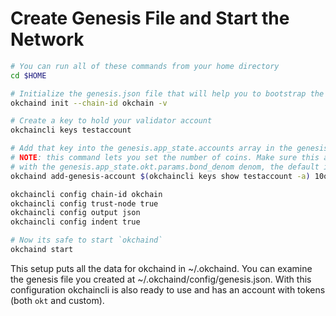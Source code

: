 # Create Genesis File and Start the Network
```bash
# You can run all of these commands from your home directory
cd $HOME

# Initialize the genesis.json file that will help you to bootstrap the network
okchaind init --chain-id okchain -v

# Create a key to hold your validator account
okchaincli keys testaccount

# Add that key into the genesis.app_state.accounts array in the genesis file
# NOTE: this command lets you set the number of coins. Make sure this account has some coins
# with the genesis.app_state.okt.params.bond_denom denom, the default is okt
okchaind add-genesis-account $(okchaincli keys show testaccount -a) 10okt

okchaincli config chain-id okchain
okchaincli config trust-node true
okchaincli config output json
okchaincli config indent true

# Now its safe to start `okchaind`
okchaind start
```

This setup puts all the data for okchaind in ~/.okchaind. You can examine the genesis file you created at ~/.okchaind/config/genesis.json. With this configuration okchaincli is also ready to use and has an account with tokens (both `okt` and custom).
